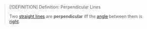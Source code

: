 >[!DEFINITION] Definition: Perpendicular Lines
>
>Two [straight lines](Straight%20Line.md) are **perpendicular** iff the [angle](Angle%20between%20Lines.md) between them is [right](TODO).
>